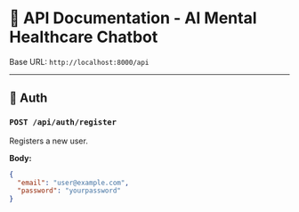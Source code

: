 # 📘 API Documentation - AI Mental Healthcare Chatbot

Base URL: `http://localhost:8000/api`

---

## 📍 Auth

### `POST /api/auth/register`
Registers a new user.

**Body:**
```json
{
  "email": "user@example.com",
  "password": "yourpassword"
}
